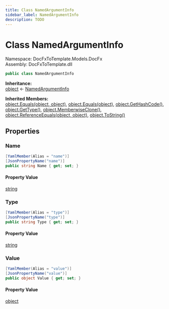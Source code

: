 ```yaml
---
title: Class NamedArgumentInfo
sidebar_label: NamedArgumentInfo
description: TODO
---
```


# Class NamedArgumentInfo
Namespace: DocFxToTemplate.Models.DocFx   
Assembly: DocFxToTemplate.dll
    
   

```csharp title="T:\Projekty\DocFxToTemplate\src\DocFxToTemplate\Models\DocFx\NamedArgumentInfo.cs#9" 
public class NamedArgumentInfo
```

**Inheritance:**   
[object](https://learn.microsoft.com/dotnet/api/system.object) &lt;- 
[NamedArgumentInfo](../DocFxToTemplate.Models.DocFx/NamedArgumentInfo)   

**Inherited Members:**   
[object.Equals(object, object)](https://learn.microsoft.com/dotnet/api/system.object.equals#system-object-equals(system-object-system-object)), [object.Equals(object)](https://learn.microsoft.com/dotnet/api/system.object.equals#system-object-equals(system-object)), [object.GetHashCode()](https://learn.microsoft.com/dotnet/api/system.object.gethashcode), [object.GetType()](https://learn.microsoft.com/dotnet/api/system.object.gettype), [object.MemberwiseClone()](https://learn.microsoft.com/dotnet/api/system.object.memberwiseclone), [object.ReferenceEquals(object, object)](https://learn.microsoft.com/dotnet/api/system.object.referenceequals), [object.ToString()](https://learn.microsoft.com/dotnet/api/system.object.tostring)   

   

## Properties
### Name
   
            
```csharp title="T:\Projekty\DocFxToTemplate\src\DocFxToTemplate\Models\DocFx\NamedArgumentInfo.cs#11"
[YamlMember(Alias = "name")]
[JsonPropertyName("name")]
public string Name { get; set; }
```   

#### Property Value
[string](https://learn.microsoft.com/dotnet/api/system.string)   
   
### Type
   
            
```csharp title="T:\Projekty\DocFxToTemplate\src\DocFxToTemplate\Models\DocFx\NamedArgumentInfo.cs#15"
[YamlMember(Alias = "type")]
[JsonPropertyName("type")]
public string Type { get; set; }
```   

#### Property Value
[string](https://learn.microsoft.com/dotnet/api/system.string)   
   
### Value
   
            
```csharp title="T:\Projekty\DocFxToTemplate\src\DocFxToTemplate\Models\DocFx\NamedArgumentInfo.cs#20"
[YamlMember(Alias = "value")]
[JsonPropertyName("value")]
public object Value { get; set; }
```   

#### Property Value
[object](https://learn.microsoft.com/dotnet/api/system.object)   
   
   

   

   

   

   

   